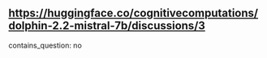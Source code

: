 ## https://huggingface.co/cognitivecomputations/dolphin-2.2-mistral-7b/discussions/3

contains_question: no